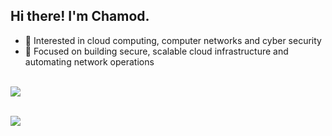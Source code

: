 ## Hi there! I'm Chamod.

* 🌱 Interested in cloud computing, computer networks and cyber security 
* 🔧 Focused on building secure, scalable cloud infrastructure and automating network operations

<br> <img src="https://github-readme-stats.vercel.app/api/top-langs/?username=chamodranasgala&&exclude_reo=chamodranasgala&layout=compact&theme=great-gatsby"/>

<br> <img src="https://skillicons.dev/icons?i=azure,python,docker,go,aws,kubernetes,gcp,linux,git,java,mysql,vscode,nodejs,react"/>
